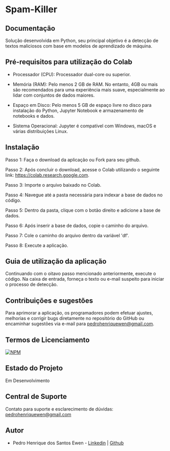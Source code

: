 # Spam-Killer

## Documentação
  Solução desenvolvida em Python, seu principal objetivo é a detecção de textos maliciosos com base em modelos de aprendizado de máquina.

## Pré-requisitos para utilização do Colab
- Processador (CPU): Processador dual-core ou superior.
  
- Memória (RAM): Pelo menos 2 GB de RAM. No entanto, 4GB ou mais são recomendados para uma experiência mais suave, especialmente ao lidar com conjuntos de dados maiores.

- Espaço em Disco: Pelo menos 5 GB de espaço livre no disco para instalação do Python, Jupyter Notebook e armazenamento de notebooks e dados.

- Sistema Operacional: Jupyter é compatível com Windows, macOS e várias distribuições Linux.

## Instalação 
  Passo 1: Faça o download da aplicação ou Fork para seu github.

  Passo 2: Após concluir o download, acesse o Colab utilizando o seguinte link: https://colab.research.google.com.

  Passo 3: Importe o arquivo baixado no Colab.

  Passo 4: Navegue até a pasta necessária para indexar a base de dados no código.

  Passo 5: Dentro da pasta, clique com o botão direito e adicione a base de dados.

  Passo 6: Após inserir a base de dados, copie o caminho do arquivo.

  Passo 7: Cole o caminho do arquivo dentro da variável 'df'.
  
  Passo 8: Execute a aplicação.

## Guia de utilização da aplicação
  Continuando com o oitavo passo mencionado anteriormente, execute o código. Na caixa de entrada, forneça o texto ou e-mail suspeito para iniciar o processo de detecção.

## Contribuições e sugestões 
  Para aprimorar a aplicação, os programadores podem efetuar ajustes, melhorias e corrigir bugs diretamente no repositório do GitHub ou encaminhar sugestões via e-mail para    pedrohenriquewen@gmail.com.

## Termos de Licenciamento
  [![NPM](https://img.shields.io/npm/l/react)](https://github.com/devsuperior/sds1-wmazoni/blob/master/LICENSE) 
  
## Estado do Projeto
  Em Desenvolvimento
  
## Central de Suporte
  Contato para suporte e esclarecimento de dúvidas: pedrohenriquewen@gmail.com

## Autor
  - Pedro Henrique dos Santos Ewen - [Linkedin](https://www.linkedin.com/in/pedroewen-sec/) | [Github](https://github.com/PedroEwen)
